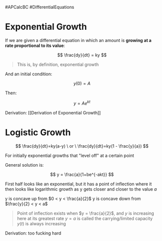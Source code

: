 #APCalcBC #DifferentialEquations 

# Exponential Growth

If we are given a differential equation in which an amount is **growing at a rate proportional to its value**:

$$
\frac{dy}{dt} = ky
$$

> This is, by definition, exponential growth

And an initial condition:

$$
y(0) = A
$$

Then:

$$
y = Ae^{kt}
$$

Derivation: [[Derivation of Exponential Growth]]

# Logistic Growth

$$
\frac{dy}{dt}=ky(a-y) \ or \ \frac{dy}{dt}=ky(1 - \frac{y}{a})
$$

For initially exponential growths that "level off" at a certain point

General solution is:

$$
y = \frac{a}{1+be^{-akt}}
$$

First half looks like an exponential, but it has a point of inflection where it then looks like logarithmic growth as y gets closer and closer to the value $a$

y is concave up from $0 < y < \frac{a}{2}$
y is concave down from $\frac{y}{2} < y < a$

> Point of inflection exists when $y = \frac{a}{2}$, and $y$ is increasing here at its greatest rate
> $y = a$ is called the carrying/limited capacity
> $y(t)$ is always increasing

Derivation: too fucking hard 
